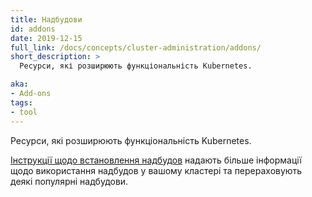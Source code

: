 ```yaml
---
title: Надбудови
id: addons
date: 2019-12-15
full_link: /docs/concepts/cluster-administration/addons/
short_description: >
  Ресурси, які розширюють функціональність Kubernetes.

aka:
- Add-ons
tags:
- tool
---
```


Ресурси, які розширюють функціональність Kubernetes.

<!--more-->

[Інструкції щодо встановлення надбудов](/uk/docs/concepts/cluster-administration/addons/) надають більше інформації щодо використання надбудов у вашому кластері та перераховують деякі популярні надбудови.
